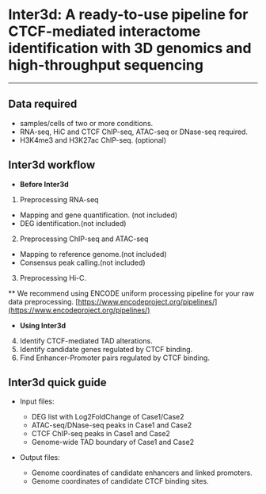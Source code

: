 # Inter3d:  A ready-to-use pipeline for CTCF-mediated interactome identification with 3D genomics and high-throughput sequencing
-------------

## Data required
- samples/cells of two or more conditions.
- RNA-seq,  HiC and CTCF ChIP-seq, ATAC-seq or DNase-seq required.
- H3K4me3 and H3K27ac ChIP-seq. (optional)

## Inter3d workflow
- **Before Inter3d**
1. Preprocessing RNA-seq
- Mapping and gene quantification. (not included)
- DEG identification.(not included)
2. Preprocessing ChIP-seq and ATAC-seq
- Mapping to reference genome.(not included)
- Consensus peak calling.(not included)  
3. Preprocessing Hi-C.

** We recommend using ENCODE uniform processing pipeline for your raw data preprocessing. [https://www.encodeproject.org/pipelines/](https://www.encodeproject.org/pipelines/)

- **Using Inter3d**
4. Identify CTCF-mediated TAD alterations.
5. Identify candidate genes regulated by CTCF binding.
6. Find Enhancer-Promoter pairs regulated by CTCF binding.

## Inter3d quick guide
- Input files:
  - DEG list with Log2FoldChange of Case1/Case2
  - ATAC-seq/DNase-seq peaks in Case1 and Case2 
  - CTCF ChIP-seq peaks in Case1 and Case2 
  - Genome-wide TAD boundary of Case1 and Case2

- Output files:
  - Genome coordinates of candidate enhancers and linked promoters.
  - Genome coordinates of candidate CTCF binding sites.
